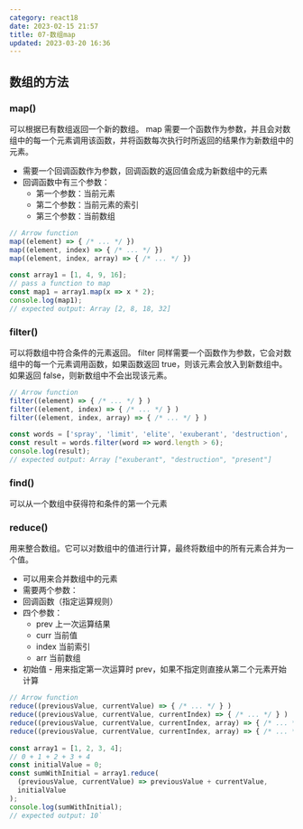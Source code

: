 ```yaml
---
category: react18
date: 2023-02-15 21:57
title: 07-数组map
updated: 2023-03-20 16:36
---
```


## 数组的方法

### map()

可以根据已有数组返回一个新的数组。
map 需要一个函数作为参数，并且会对数组中的每一个元素调用该函数，并将函数每次执行时所返回的结果作为新数组中的元素。

- 需要一个回调函数作为参数，回调函数的返回值会成为新数组中的元素
- 回调函数中有三个参数：
  - 第一个参数：当前元素
  - 第二个参数：当前元素的索引
  - 第三个参数：当前数组

```js
// Arrow function
map((element) => { /* ... */ })
map((element, index) => { /* ... */ })
map((element, index, array) => { /* ... */ })
​
const array1 = [1, 4, 9, 16];
// pass a function to map
const map1 = array1.map(x => x * 2);
console.log(map1);
// expected output: Array [2, 8, 18, 32]
```

### filter()

可以将数组中符合条件的元素返回。
filter 同样需要一个函数作为参数，它会对数组中的每一个元素调用函数，如果函数返回 true，则该元素会放入到新数组中。如果返回 false，则新数组中不会出现该元素。

```js
// Arrow function
filter((element) => { /* ... */ } )
filter((element, index) => { /* ... */ } )
filter((element, index, array) => { /* ... */ } )
​
const words = ['spray', 'limit', 'elite', 'exuberant', 'destruction', 'present'];
const result = words.filter(word => word.length > 6);
console.log(result);
// expected output: Array ["exuberant", "destruction", "present"]
```

### find()

可以从一个数组中获得符和条件的第一个元素

### reduce()

用来整合数组。它可以对数组中的值进行计算，最终将数组中的所有元素合并为一个值。

- 可以用来合并数组中的元素
- 需要两个参数：
- 回调函数（指定运算规则）
- 四个参数：
  - prev 上一次运算结果
  - curr 当前值
  - index 当前索引
  - arr 当前数组
- 初始值 - 用来指定第一次运算时 prev，如果不指定则直接从第二个元素开始计算

```js
// Arrow function
reduce((previousValue, currentValue) => { /* ... */ } )
reduce((previousValue, currentValue, currentIndex) => { /* ... */ } )
reduce((previousValue, currentValue, currentIndex, array) => { /* ... */ } )
reduce((previousValue, currentValue, currentIndex, array) => { /* ... */ }, initialValue)
​
const array1 = [1, 2, 3, 4];
// 0 + 1 + 2 + 3 + 4
const initialValue = 0;
const sumWithInitial = array1.reduce(
  (previousValue, currentValue) => previousValue + currentValue,
  initialValue
);
console.log(sumWithInitial);
// expected output: 10`
```
